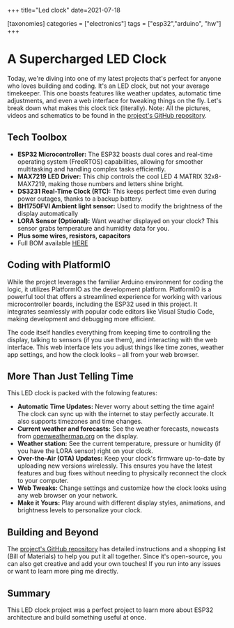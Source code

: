 +++
title="Led clock"
date=2021-07-18

[taxonomies]
categories = ["electronics"]
tags = ["esp32","arduino", "hw"]
+++

# A Supercharged LED Clock
Today, we're diving into one of my latest projects that's perfect for anyone who loves building and coding. It's an LED clock, but not your average timekeeper. This one boasts features like weather updates, automatic time adjustments, and even a web interface for tweaking things on the fly. Let's break down what makes this clock tick (literally).
Note: All the pictures, videos and schematics to be found in the [project's GitHub repository](https://github.com/luk6xff/led-clock/tree/master).

## Tech Toolbox
* **ESP32 Microcontroller:** The ESP32 boasts dual cores and real-time operating system (FreeRTOS) capabilities, allowing for smoother multitasking and handling complex tasks efficiently.
* **MAX7219 LED Driver:** This chip controls the cool LED 4 MATRIX 32x8-MAX7219, making those numbers and letters shine bright.
* **DS3231 Real-Time Clock (RTC):** This keeps perfect time even during power outages, thanks to a backup battery.
* **BH1750FVI Ambient light sensor:** Used to modify the brightness of the display automatically
* **LORA Sensor (Optional):** Want weather displayed on your clock? This sensor grabs temperature and humidity data for you.
* **Plus some wires, resistors, capacitors**
* Full BOM available [HERE](https://github.com/luk6xff/led-clock/blob/master/docs/BOM.md)


## Coding with PlatformIO
While the project leverages the familiar Arduino environment for coding the logic, it utilizes PlatformIO as the development platform. PlatformIO is a powerful tool that offers a streamlined experience for working with various microcontroller boards, including the ESP32 used in this project. It integrates seamlessly with popular code editors like Visual Studio Code, making development and debugging more efficient.

The code itself handles everything from keeping time to controlling the display, talking to sensors (if you use them), and interacting with the web interface. This web interface lets you adjust things like time zones, weather app settings, and how the clock looks – all from your web browser.


## More Than Just Telling Time
This LED clock is packed with the folowing features:

* **Automatic Time Updates:** Never worry about setting the time again! The clock can sync up with the internet to stay perfectly accurate. It also supports timezones and time changes.
* **Current weather and forecasts:**  See the weather forecasts, nowcasts from [openweathermap.org](https://openweathermap.org/) on the display.
* **Weather station:**  See the current temperature, pressure or humidity (if you have the LORA sensor) right on your clock.
* **Over-the-Air (OTA) Updates:** Keep your clock's firmware up-to-date by uploading new versions wirelessly. This ensures you have the latest features and bug fixes without needing to physically reconnect the clock to your computer.
* **Web Tweaks:** Change settings and customize how the clock looks using any web browser on your network.
* **Make it Yours:** Play around with different display styles, animations, and brightness levels to personalize your clock.

## Building and Beyond
The [project's GitHub repository](https://github.com/luk6xff/led-clock/tree/master) has detailed instructions and a shopping list (Bill of Materials) to help you put it all together. Since it's open-source, you can also get creative and add your own touches! If you run into any issues or want to learn more ping me directly.

## Summary
This LED clock project was a perfect project to learn more about ESP32 architecture and build something useful at once.
